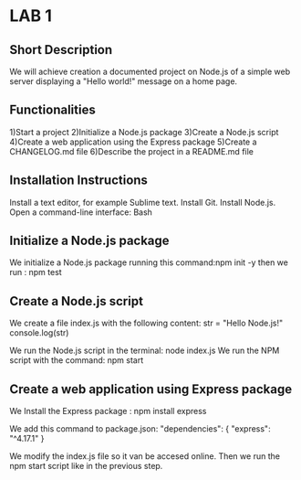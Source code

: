 # LAB 1

## Short Description
We will achieve creation a documented project on Node.js of a simple web server displaying a "Hello world!" message on a home page.

## Functionalities

1)Start a project
2)Initialize a Node.js package
3)Create a Node.js script
4)Create a web application using the Express package
5)Create a CHANGELOG.md file
6)Describe the project in a README.md file




## Installation Instructions


Install a text editor, for example Sublime text.
Install Git.
Install Node.js.
Open a command-line interface: Bash


## Initialize a Node.js package

We initialize a Node.js package running this command:npm init -y then we run : npm test

## Create a Node.js script

We create a file index.js with the following content:
str = "Hello Node.js!"
console.log(str)

We run the Node.js script in the terminal: node index.js
We run the NPM script with the command: npm start

## Create a web application using Express package

We Install the Express package : npm install express

We add this command  to  package.json:
"dependencies": {
    "express": "^4.17.1"
  }

We modify the index.js file so it van be accesed online.
Then we run the npm start script like in the previous step.

